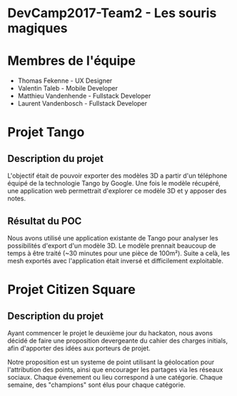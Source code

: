 # DevCamp2017-Team2 - Les souris magiques
# Membres de l'équipe
- Thomas Fekenne - UX Designer
- Valentin Taleb - Mobile Developer
- Matthieu Vandenhende - Fullstack Developer
- Laurent Vandenbosch - Fullstack Developer
# Projet Tango
## Description du projet
L'objectif était de pouvoir exporter des modèles 3D a partir d'un téléphone équipé de la technologie Tango by Google.
Une fois le modèle récupéré, une application web permettrait d'explorer ce modèle 3D et y apposer des notes.
## Résultat du POC
Nous avons utilisé une application existante de Tango pour analyser les possibilités d'export d'un modèle 3D. Le modèle prennait beaucoup de temps à être traité (~30 minutes pour une pièce de 100m²). Suite a celà, les mesh exportés avec l'application était inversé et difficilement exploitable.

# Projet Citizen Square
## Description du projet
Ayant commencer le projet le deuxième jour du hackaton, nous avons décidé de faire une proposition devergeante du cahier des charges initials, afin d'apporter des idées aux porteurs de projet.

Notre proposition est un systeme de point utilisant la géolocation pour l'attribution des points, ainsi que encourager les partages via les réseaux sociaux. Chaque évenement ou lieu correspond à une catégorie. Chaque semaine, des "champions" sont élus pour chaque catégorie.
